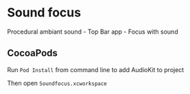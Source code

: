 # Sound focus 

Procedural ambiant sound - Top Bar app - Focus with sound


## CocoaPods

Run `Pod Install` from command line to add AudioKit to project

Then open `Soundfocus.xcworkspace`
